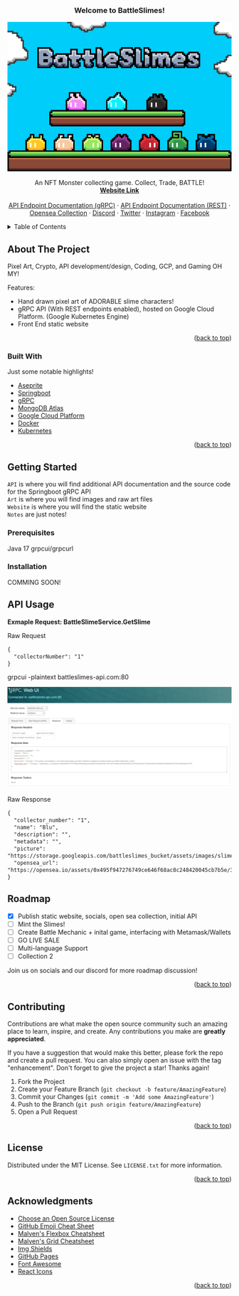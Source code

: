 <div id="top"></div>
<!-- PROJECT LOGO -->
<br />
<div align="center">
  <h3 align="center">Welcome to BattleSlimes!</h3>

  <p align="center">
    <img src="https://github.com/yourguyphil/BattleSlimes/blob/main/Art/Socials/BannerBlownupOpenSea.png" />
  </p>

  <p align="center">
    An NFT Monster collecting game. Collect, Trade, BATTLE!
    <br />
    <a href="https://www.battleslimes.com/"><strong>Website Link</strong></a>
    <br />
    <br />
    <a href="https://storage.googleapis.com/battleslimes_bucket/grpc.html">API Endpoint Documentation (gRPC)</a>
    ·
    <a href="https://storage.googleapis.com/battleslimes_bucket/swagger.html">API Endpoint Documentation (REST)</a>
    ·
    <a href="https://opensea.io/collection/battleslimes">Opensea Collection</a>
    ·
    <a href="https://discord.gg/Rn2pCZF6DM">Discord</a>
    ·
    <a href="https://twitter.com/BattleSlimes">Twitter</a>
    ·
    <a href="https://www.instagram.com/battleslimesofficial/">Instagram</a>
    ·
    <a href="https://www.facebook.com/BattleSlimes-100147072549956">Facebook</a>
  </p>
</div>

<!-- TABLE OF CONTENTS -->
<details>
  <summary>Table of Contents</summary>
  <ol>
    <li>
      <a href="#about-the-project">About The Project</a>
      <ul>
        <li><a href="#built-with">Built With</a></li>
      </ul>
    </li>
    <li>
      <a href="#getting-started">Getting Started</a>
      <ul>
        <li><a href="#prerequisites">Prerequisites</a></li>
        <li><a href="#installation">Installation</a></li>
      </ul>
    </li>
    <li><a href="#usage">Usage</a></li>
    <li><a href="#roadmap">Roadmap</a></li>
    <li><a href="#contributing">Contributing</a></li>
    <li><a href="#license">License</a></li>
    <li><a href="#contact">Contact</a></li>
    <li><a href="#acknowledgments">Acknowledgments</a></li>
  </ol>
</details>


<!-- ABOUT THE PROJECT -->
## About The Project

Pixel Art, Crypto, API development/design, Coding, GCP, and Gaming OH MY!

Features:
* Hand drawn pixel art of ADORABLE slime characters!
* gRPC API (With REST endpoints enabled), hosted on Google Cloud Platform. (Google Kubernetes Engine)
* Front End static website

<p align="right">(<a href="#top">back to top</a>)</p>


### Built With

Just some notable highlights!

* [Aseprite](https://www.aseprite.org/)
* [Springboot](https://spring.io/)
* [gRPC](https://grpc.io/)
* [MongoDB Atlas](https://www.mongodb.com/)
* [Google Cloud Platform](https://cloud.google.com/)
* [Docker](https://www.docker.com/)
* [Kubernetes](https://kubernetes.io/)


<p align="right">(<a href="#top">back to top</a>)</p>


<!-- GETTING STARTED -->
## Getting Started

`API` is where you will find additional API documentation and the source code for the Springboot gRPC API   
`Art` is where you will find images and raw art files  
`Website` is where you will find the static website  
`Notes` are just notes!

### Prerequisites

Java 17
grpcui/grpcurl

### Installation


COMMING SOON!



## API Usage


**Exmaple Request: BattleSlimeService.GetSlime**

Raw Request 
```
{
  "collectorNumber": "1"
}
```

grpcui -plaintext battleslimes-api.com:80

<p align="center">
  <img src="https://github.com/yourguyphil/BattleSlimes/blob/main/API/battleslimes/notes/GetSlimegRPCExample.PNG" />
</p>

Raw Response
```
{
  "collector_number": "1",
  "name": "Blu",
  "description": "",
  "metadata": "",
  "picture": "https://storage.googleapis.com/battleslimes_bucket/assets/images/slimecollection/BattleSlime1.svg",
  "opensea_url": "https://opensea.io/assets/0x495f947276749ce646f68ac8c248420045cb7b5e/38702784988183345035410978490421897305681563005849230365966878050034284232705"
}
```


## Roadmap

- [x] Publish static website, socials, open sea collection, initial API
- [ ] Mint the Slimes!
- [ ] Create Battle Mechanic + inital game, interfacing with Metamask/Wallets
- [ ] GO LIVE SALE
- [ ] Multi-language Support
- [ ] Collection 2

Join us on socials and our discord for more roadmap discussion! 

<p align="right">(<a href="#top">back to top</a>)</p>


## Contributing

Contributions are what make the open source community such an amazing place to learn, inspire, and create. Any contributions you make are **greatly appreciated**.

If you have a suggestion that would make this better, please fork the repo and create a pull request. You can also simply open an issue with the tag "enhancement".
Don't forget to give the project a star! Thanks again!

1. Fork the Project
2. Create your Feature Branch (`git checkout -b feature/AmazingFeature`)
3. Commit your Changes (`git commit -m 'Add some AmazingFeature'`)
4. Push to the Branch (`git push origin feature/AmazingFeature`)
5. Open a Pull Request

<p align="right">(<a href="#top">back to top</a>)</p>



<!-- LICENSE -->
## License

Distributed under the MIT License. See `LICENSE.txt` for more information.

<p align="right">(<a href="#top">back to top</a>)</p>


<!-- ACKNOWLEDGMENTS -->
## Acknowledgments


* [Choose an Open Source License](https://choosealicense.com)
* [GitHub Emoji Cheat Sheet](https://www.webpagefx.com/tools/emoji-cheat-sheet)
* [Malven's Flexbox Cheatsheet](https://flexbox.malven.co/)
* [Malven's Grid Cheatsheet](https://grid.malven.co/)
* [Img Shields](https://shields.io)
* [GitHub Pages](https://pages.github.com)
* [Font Awesome](https://fontawesome.com)
* [React Icons](https://react-icons.github.io/react-icons/search)

<p align="right">(<a href="#top">back to top</a>)</p>
